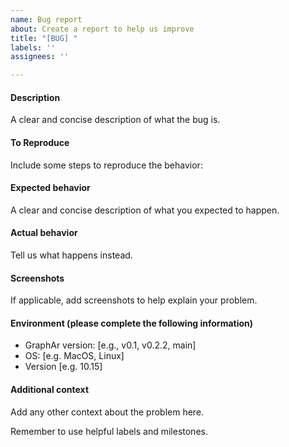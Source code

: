 ```yaml
---
name: Bug report
about: Create a report to help us improve
title: "[BUG] "
labels: ''
assignees: ''

---
```


#### Description
A clear and concise description of what the bug is.

#### To Reproduce
Include some steps to reproduce the behavior:

#### Expected behavior
A clear and concise description of what you expected to happen.

#### Actual behavior
Tell us what happens instead.

#### Screenshots
If applicable, add screenshots to help explain your problem.

#### Environment (please complete the following information)
 - GraphAr version: [e.g., v0.1, v0.2.2, main]
 - OS: [e.g. MacOS, Linux]
 - Version [e.g. 10.15]

#### Additional context
Add any other context about the problem here.

Remember to use helpful labels and milestones.
